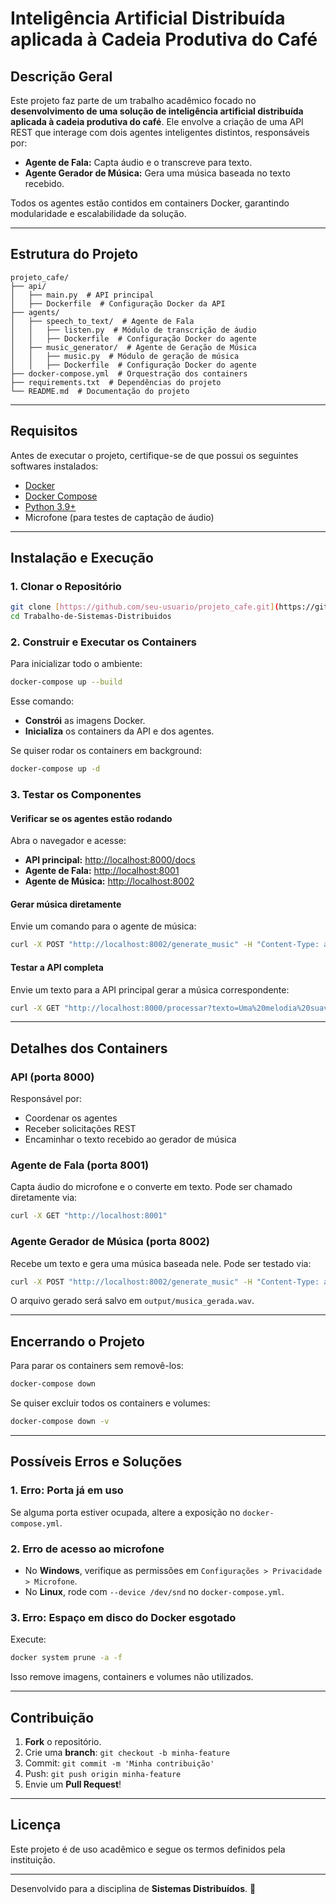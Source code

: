 # Inteligência Artificial Distribuída aplicada à Cadeia Produtiva do Café

## Descrição Geral
Este projeto faz parte de um trabalho acadêmico focado no **desenvolvimento de uma solução de inteligência artificial distribuída aplicada à cadeia produtiva do café**. Ele envolve a criação de uma API REST que interage com dois agentes inteligentes distintos, responsáveis por:
- **Agente de Fala:** Capta áudio e o transcreve para texto.
- **Agente Gerador de Música:** Gera uma música baseada no texto recebido.

Todos os agentes estão contidos em containers Docker, garantindo modularidade e escalabilidade da solução.

---

## Estrutura do Projeto
```
projeto_cafe/
├── api/
│   ├── main.py  # API principal
│   ├── Dockerfile  # Configuração Docker da API
├── agents/
│   ├── speech_to_text/  # Agente de Fala
│   │   ├── listen.py  # Módulo de transcrição de áudio
│   │   ├── Dockerfile  # Configuração Docker do agente
│   ├── music_generator/  # Agente de Geração de Música
│   │   ├── music.py  # Módulo de geração de música
│   │   ├── Dockerfile  # Configuração Docker do agente
├── docker-compose.yml  # Orquestração dos containers
├── requirements.txt  # Dependências do projeto
└── README.md  # Documentação do projeto
```

---

## Requisitos
Antes de executar o projeto, certifique-se de que possui os seguintes softwares instalados:
- [Docker](https://www.docker.com/)
- [Docker Compose](https://docs.docker.com/compose/install/)
- [Python 3.9+](https://www.python.org/downloads/)
- Microfone (para testes de captação de áudio)

---

## Instalação e Execução
### 1. Clonar o Repositório
```sh
git clone [https://github.com/seu-usuario/projeto_cafe.git](https://github.com/leoguimaraes49/Trabalho-de-Sistemas-Distribuidos.git
cd Trabalho-de-Sistemas-Distribuidos
```

### 2. Construir e Executar os Containers
Para inicializar todo o ambiente:
```sh
docker-compose up --build
```
Esse comando:
- **Constrói** as imagens Docker.
- **Inicializa** os containers da API e dos agentes.

Se quiser rodar os containers em background:
```sh
docker-compose up -d
```

### 3. Testar os Componentes
#### **Verificar se os agentes estão rodando**
Abra o navegador e acesse:
- **API principal:** [http://localhost:8000/docs](http://localhost:8000/docs)
- **Agente de Fala:** [http://localhost:8001](http://localhost:8001)
- **Agente de Música:** [http://localhost:8002](http://localhost:8002)

#### **Gerar música diretamente**
Envie um comando para o agente de música:
```sh
curl -X POST "http://localhost:8002/generate_music" -H "Content-Type: application/json" -d '{"prompt": "Uma melodia relaxante"}'
```

#### **Testar a API completa**
Envie um texto para a API principal gerar a música correspondente:
```sh
curl -X GET "http://localhost:8000/processar?texto=Uma%20melodia%20suave"
```

---

## Detalhes dos Containers
### **API (porta 8000)**
Responsável por:
- Coordenar os agentes
- Receber solicitações REST
- Encaminhar o texto recebido ao gerador de música

### **Agente de Fala (porta 8001)**
Capta áudio do microfone e o converte em texto.
Pode ser chamado diretamente via:
```sh
curl -X GET "http://localhost:8001"
```

### **Agente Gerador de Música (porta 8002)**
Recebe um texto e gera uma música baseada nele.
Pode ser testado via:
```sh
curl -X POST "http://localhost:8002/generate_music" -H "Content-Type: application/json" -d '{"prompt": "Jazz animado"}'
```
O arquivo gerado será salvo em `output/musica_gerada.wav`.

---

## Encerrando o Projeto
Para parar os containers sem removê-los:
```sh
docker-compose down
```
Se quiser excluir todos os containers e volumes:
```sh
docker-compose down -v
```

---

## Possíveis Erros e Soluções
### 1. **Erro: Porta já em uso**
Se alguma porta estiver ocupada, altere a exposição no `docker-compose.yml`.

### 2. **Erro de acesso ao microfone**
- No **Windows**, verifique as permissões em `Configurações > Privacidade > Microfone`.
- No **Linux**, rode com `--device /dev/snd` no `docker-compose.yml`.

### 3. **Erro: Espaço em disco do Docker esgotado**
Execute:
```sh
docker system prune -a -f
```
Isso remove imagens, containers e volumes não utilizados.

---

## Contribuição
1. **Fork** o repositório.
2. Crie uma **branch**: `git checkout -b minha-feature`
3. Commit: `git commit -m 'Minha contribuição'`
4. Push: `git push origin minha-feature`
5. Envie um **Pull Request**!

---

## Licença
Este projeto é de uso acadêmico e segue os termos definidos pela instituição.

---

Desenvolvido para a disciplina de **Sistemas Distribuídos**. 🚀



